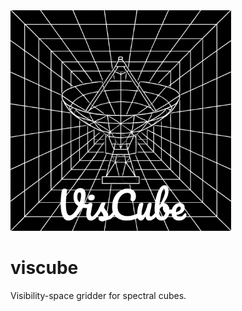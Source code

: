 <picture>
  <source media="(prefers-color-scheme: dark)" srcset="https://github.com/mjyb16/viscub/blob/main/Viscube_logo.svg" width="70%" height="70%">
  <source media="(prefers-color-scheme: light)" srcset="https://github.com/mjyb16/viscube/blob/main/Viscube_logo.svg" width="70%" height="70%">
  <img alt="SuperMAGE logo" src="https://github.com/mjyb16/viscube/blob/main/Viscube_logo.svg" width="70%">
</picture>

# viscube
Visibility-space gridder for spectral cubes.
